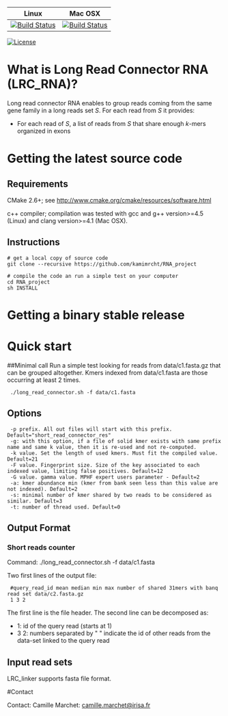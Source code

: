 | **Linux** | **Mac OSX** |
|-----------|-------------|
[![Build Status](https://ci.inria.fr/gatb-core/view/RConnector/job/tool-rconnector-build-debian7-64bits-gcc-4.7/badge/icon)](https://ci.inria.fr/gatb-core/view/RConnector/job/tool-rconnector-build-debian7-64bits-gcc-4.7/) | [![Build Status](https://ci.inria.fr/gatb-core/view/RConnector/job/tool-rconnector-build-macos-10.9.5-gcc-4.2.1/badge/icon)](https://ci.inria.fr/gatb-core/view/RConnector/job/tool-rconnector-build-macos-10.9.5-gcc-4.2.1/)

[![License](http://img.shields.io/:license-affero-blue.svg)](http://www.gnu.org/licenses/agpl-3.0.en.html)


# What is Long  Read Connector RNA (LRC_RNA)?
Long read connector RNA  enables to group reads coming from the same gene family in a long reads set *S*. For each read from *S* it provides:
 * For each read of *S*, a  list of reads from *S* that share enough *k*-mers organized in exons
 
# Getting the latest source code

## Requirements

CMake 2.6+; see http://www.cmake.org/cmake/resources/software.html

c++ compiler; compilation was tested with gcc and g++ version>=4.5 (Linux) and clang version>=4.1 (Mac OSX).

## Instructions


    # get a local copy of source code
    git clone --recursive https://github.com/kamimrcht/RNA_project
    
    # compile the code an run a simple test on your computer
    cd RNA_project
    sh INSTALL

# Getting a binary stable release


# Quick start

##Minimal call
Run a simple test looking for reads from data/c1.fasta.gz that can be grouped altogether. Kmers indexed from data/c1.fasta are those occurring at least 2 times. 

	 ./long_read_connector.sh -f data/c1.fasta
     

## Options
	 -p prefix. All out files will start with this prefix. Default="short_read_connector_res"
	 -g: with this option, if a file of solid kmer exists with same prefix name and same k value, then it is re-used and not re-computed.
	 -k value. Set the length of used kmers. Must fit the compiled value. Default=21
	 -F value. Fingerprint size. Size of the key associated to each indexed value, limiting false positives. Default=12
	 -G value. gamma value. MPHF expert users parameter - Default=2
	 -a: kmer abundance min (kmer from bank seen less than this value are not indexed). Default=2
	 -s: minimal number of kmer shared by two reads to be considered as similar. Default=3
	 -t: number of thread used. Default=0


## Output Format
### Short reads counter
Command:
	         ./long_read_connector.sh -f data/c1.fasta

Two first lines of the output file: 

	 #query_read_id mean median min max number of shared 31mers with banq read set data/c2.fasta.gz
	 1 3 2
The first line is the file header. 
The second line can be decomposed as:
   * 1: id of the query read (starts at 1)
   * 3 2: numbers separated by " " indicate the id of other reads from the data-set linked to the query read 
   
## Input read sets
LRC_linker supports fasta file format.
   
#Contact

Contact: Camille Marchet: camille.marchet@irisa.fr
